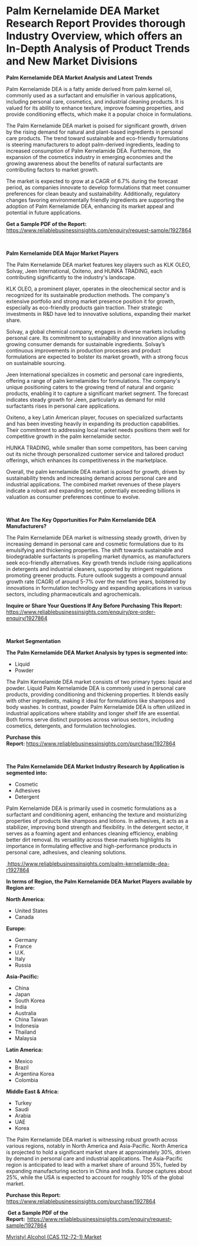 <p><h1>Palm Kernelamide DEA Market Research Report Provides thorough Industry Overview, which offers an In-Depth Analysis of Product Trends and New Market Divisions</h1></p><p><strong>Palm Kernelamide DEA Market Analysis and Latest Trends</strong></p>
<p><p>Palm Kernelamide DEA is a fatty amide derived from palm kernel oil, commonly used as a surfactant and emulsifier in various applications, including personal care, cosmetics, and industrial cleaning products. It is valued for its ability to enhance texture, improve foaming properties, and provide conditioning effects, which make it a popular choice in formulations.</p><p>The Palm Kernelamide DEA market is poised for significant growth, driven by the rising demand for natural and plant-based ingredients in personal care products. The trend toward sustainable and eco-friendly formulations is steering manufacturers to adopt palm-derived ingredients, leading to increased consumption of Palm Kernelamide DEA. Furthermore, the expansion of the cosmetics industry in emerging economies and the growing awareness about the benefits of natural surfactants are contributing factors to market growth.</p><p>The market is expected to grow at a CAGR of 6.7% during the forecast period, as companies innovate to develop formulations that meet consumer preferences for clean beauty and sustainability. Additionally, regulatory changes favoring environmentally friendly ingredients are supporting the adoption of Palm Kernelamide DEA, enhancing its market appeal and potential in future applications.</p></p>
<p><strong>Get a Sample PDF of the Report:&nbsp;</strong> <a href="https://www.reliablebusinessinsights.com/enquiry/request-sample/1927864?utm_campaign=115&utm_medium=2&utm_source=Github&utm_content=ia&utm_term=15012025&utm_id=palm-kernelamide-dea">https://www.reliablebusinessinsights.com/enquiry/request-sample/1927864</a></p>
<p>&nbsp;</p>
<p><strong>Palm Kernelamide DEA Major Market Players</strong></p>
<p><p>The Palm Kernelamide DEA market features key players such as KLK OLEO, Solvay, Jeen International, Oxiteno, and HUNKA TRADING, each contributing significantly to the industry's landscape.</p><p>KLK OLEO, a prominent player, operates in the oleochemical sector and is recognized for its sustainable production methods. The company's extensive portfolio and strong market presence position it for growth, especially as eco-friendly products gain traction. Their strategic investments in R&D have led to innovative solutions, expanding their market share.</p><p>Solvay, a global chemical company, engages in diverse markets including personal care. Its commitment to sustainability and innovation aligns with growing consumer demands for sustainable ingredients. Solvay’s continuous improvements in production processes and product formulations are expected to bolster its market growth, with a strong focus on sustainable sourcing.</p><p>Jeen International specializes in cosmetic and personal care ingredients, offering a range of palm kernelamides for formulations. The company's unique positioning caters to the growing trend of natural and organic products, enabling it to capture a significant market segment. The forecast indicates steady growth for Jeen, particularly as demand for mild surfactants rises in personal care applications.</p><p>Oxiteno, a key Latin American player, focuses on specialized surfactants and has been investing heavily in expanding its production capabilities. Their commitment to addressing local market needs positions them well for competitive growth in the palm kernelamide sector.</p><p>HUNKA TRADING, while smaller than some competitors, has been carving out its niche through personalized customer service and tailored product offerings, which enhances its competitiveness in the marketplace.</p><p>Overall, the palm kernelamide DEA market is poised for growth, driven by sustainability trends and increasing demand across personal care and industrial applications. The combined market revenues of these players indicate a robust and expanding sector, potentially exceeding billions in valuation as consumer preferences continue to evolve.</p></p>
<p>&nbsp;</p>
<p><strong>What Are The Key Opportunities For Palm Kernelamide DEA Manufacturers?</strong></p>
<p><p>The Palm Kernelamide DEA market is witnessing steady growth, driven by increasing demand in personal care and cosmetic formulations due to its emulsifying and thickening properties. The shift towards sustainable and biodegradable surfactants is propelling market dynamics, as manufacturers seek eco-friendly alternatives. Key growth trends include rising applications in detergents and industrial cleaners, supported by stringent regulations promoting greener products. Future outlook suggests a compound annual growth rate (CAGR) of around 5-7% over the next five years, bolstered by innovations in formulation technology and expanding applications in various sectors, including pharmaceuticals and agrochemicals.</p></p>
<p><strong>Inquire or Share Your Questions If Any Before Purchasing This Report:</strong> <a href="https://www.reliablebusinessinsights.com/enquiry/pre-order-enquiry/1927864?utm_campaign=115&utm_medium=2&utm_source=Github&utm_content=ia&utm_term=15012025&utm_id=palm-kernelamide-dea">https://www.reliablebusinessinsights.com/enquiry/pre-order-enquiry/1927864</a></p>
<p>&nbsp;</p>
<p><strong>Market Segmentation</strong></p>
<p><strong>The Palm Kernelamide DEA Market Analysis by types is segmented into:</strong></p>
<p><ul><li>Liquid</li><li>Powder</li></ul></p>
<p><p>The Palm Kernelamide DEA market consists of two primary types: liquid and powder. Liquid Palm Kernelamide DEA is commonly used in personal care products, providing conditioning and thickening properties. It blends easily with other ingredients, making it ideal for formulations like shampoos and body washes. In contrast, powder Palm Kernelamide DEA is often utilized in industrial applications where stability and longer shelf life are essential. Both forms serve distinct purposes across various sectors, including cosmetics, detergents, and formulation technologies.</p></p>
<p><strong>Purchase this Report:&nbsp;</strong><a href="https://www.reliablebusinessinsights.com/purchase/1927864?utm_campaign=115&utm_medium=2&utm_source=Github&utm_content=ia&utm_term=15012025&utm_id=palm-kernelamide-dea">https://www.reliablebusinessinsights.com/purchase/1927864</a></p>
<p>&nbsp;</p>
<p><strong>The Palm Kernelamide DEA Market Industry Research by Application is segmented into:</strong></p>
<p><ul><li>Cosmetic</li><li>Adhesives</li><li>Detergent</li></ul></p>
<p><p>Palm Kernelamide DEA is primarily used in cosmetic formulations as a surfactant and conditioning agent, enhancing the texture and moisturizing properties of products like shampoos and lotions. In adhesives, it acts as a stabilizer, improving bond strength and flexibility. In the detergent sector, it serves as a foaming agent and enhances cleaning efficiency, enabling better dirt removal. Its versatility across these markets highlights its importance in formulating effective and high-performance products in personal care, adhesives, and cleaning solutions.</p></p>
<p><a href="https://www.reliablebusinessinsights.com/palm-kernelamide-dea-r1927864?utm_campaign=115&utm_medium=2&utm_source=Github&utm_content=ia&utm_term=15012025&utm_id=palm-kernelamide-dea">&nbsp;https://www.reliablebusinessinsights.com/palm-kernelamide-dea-r1927864</a></p>
<p><strong>In terms of Region, the Palm Kernelamide DEA Market Players available by Region are:</strong></p>
<p>
    <p> <strong> North America: </strong>
        <ul>
            <li>United States</li>
            <li>Canada</li>
        </ul>
        </p> 
    <p> <strong> Europe: </strong>
        <ul>
            <li>Germany</li>
            <li>France</li>
            <li>U.K.</li>
            <li>Italy</li>
            <li>Russia</li>
        </ul>
        </p> 
    <p> <strong> Asia-Pacific: </strong>
        <ul>
            <li>China</li>
            <li>Japan</li>
            <li>South Korea</li>
            <li>India</li>
            <li>Australia</li>
            <li>China Taiwan</li>
            <li>Indonesia</li>
            <li>Thailand</li>
            <li>Malaysia</li>
        </ul>
        </p> 
    <p> <strong> Latin America: </strong>
        <ul>
            <li>Mexico</li>
            <li>Brazil</li>
            <li>Argentina Korea</li>
            <li>Colombia</li>
        </ul>
        </p> 
    <p> <strong> Middle East & Africa: </strong>
        <ul>
            <li>Turkey</li>
            <li>Saudi</li>
            <li>Arabia</li>
            <li>UAE</li>
            <li>Korea</li>
        </ul>
    </p>
    </p>
<p><p>The Palm Kernelamide DEA market is witnessing robust growth across various regions, notably in North America and Asia-Pacific. North America is projected to hold a significant market share at approximately 30%, driven by demand in personal care and industrial applications. The Asia-Pacific region is anticipated to lead with a market share of around 35%, fueled by expanding manufacturing sectors in China and India. Europe captures about 25%, while the USA is expected to account for roughly 10% of the global market.</p></p>
<p><strong>Purchase this Report: </strong><a href="https://www.reliablebusinessinsights.com/purchase/1927864?utm_campaign=115&utm_medium=2&utm_source=Github&utm_content=ia&utm_term=15012025&utm_id=palm-kernelamide-dea">https://www.reliablebusinessinsights.com/purchase/1927864</a></p>
<p>&nbsp;<strong>Get a Sample PDF of the Report:&nbsp;&nbsp;</strong><a href="https://www.reliablebusinessinsights.com/enquiry/request-sample/1927864?utm_campaign=115&utm_medium=2&utm_source=Github&utm_content=ia&utm_term=15012025&utm_id=palm-kernelamide-dea">https://www.reliablebusinessinsights.com/enquiry/request-sample/1927864</a></p>
<p><strong></strong></p>
<p><p><a href="https://github.com/bogganbillie6969/Market-Research-Report-List-1/blob/main/myristyl-alcohol-cas-112-72-1-market.md?utm_campaign=115&utm_medium=2&utm_source=Github&utm_content=ia&utm_term=15012025&utm_id=palm-kernelamide-dea">Myristyl Alcohol (CAS 112-72-1) Market</a></p></p>